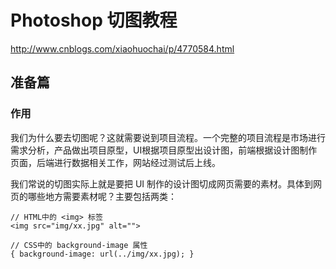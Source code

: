 # Photoshop 切图教程

http://www.cnblogs.com/xiaohuochai/p/4770584.html

## 准备篇

### 作用

我们为什么要去切图呢？这就需要说到项目流程。一个完整的项目流程是市场进行需求分析，产品做出项目原型，UI根据项目原型出设计图，前端根据设计图制作页面，后端进行数据相关工作，网站经过测试后上线。

我们常说的切图实际上就是要把 UI 制作的设计图切成网页需要的素材。具体到网页的哪些地方需要素材呢？主要包括两类：

```text
// HTML中的 <img> 标签
<img src="img/xx.jpg" alt="">

// CSS中的 background-image 属性
{ background-image: url(../img/xx.jpg); }
```





